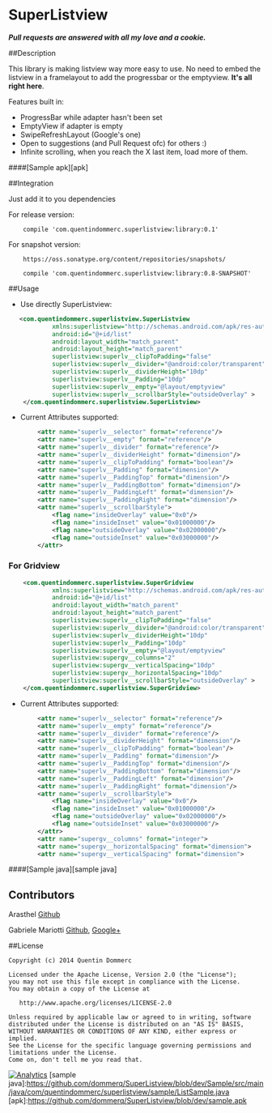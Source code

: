SuperListview
==============

***Pull requests are answered with all my love and a cookie.***


##Description

This library is making listview way more easy to use. No need to embed the listview in a framelayout to add the progressbar or the emptyview. **It's all right here**.

Features built in:
- ProgressBar while adapter hasn't been set
- EmptyView if adapter is empty
- SwipeRefreshLayout (Google's one)
- Open to suggestions (and Pull Request ofc) for others :)
- Infinite scrolling, when you reach the X last item, load more of them.

####[Sample apk][apk]


##Integration

Just add it to you dependencies

For release version:
```
    compile 'com.quentindommerc.superlistview:library:0.1'
```

For snapshot version:
```
    https://oss.sonatype.org/content/repositories/snapshots/
```
```
    compile 'com.quentindommerc.superlistview:library:0.8-SNAPSHOT'
```
##Usage

-	Use directly SuperListview:

```xml
   <com.quentindommerc.superlistview.SuperListview
            xmlns:superlistview="http://schemas.android.com/apk/res-auto"
            android:id="@+id/list"
            android:layout_width="match_parent"
            android:layout_height="match_parent"
            superlistview:superlv__clipToPadding="false"
            superlistview:superlv__divider="@android:color/transparent"
            superlistview:superlv__dividerHeight="10dp"
            superlistview:superlv__Padding="10dp"
            superlistview:superlv__empty="@layout/emptyview"
            superlistview:superlv__scrollbarStyle="outsideOverlay" >
    </com.quentindommerc.superlistview.SuperListview>
```

-   Current Attributes supported:
```xml
        <attr name="superlv__selector" format="reference"/>
        <attr name="superlv__empty" format="reference"/>
        <attr name="superlv__divider" format="reference"/>
        <attr name="superlv__dividerHeight" format="dimension"/>
        <attr name="superlv__clipToPadding" format="boolean"/>
        <attr name="superlv__Padding" format="dimension"/>
        <attr name="superlv__PaddingTop" format="dimension"/>
        <attr name="superlv__PaddingBottom" format="dimension"/>
        <attr name="superlv__PaddingLeft" format="dimension"/>
        <attr name="superlv__PaddingRight" format="dimension"/>
        <attr name="superlv__scrollbarStyle">
            <flag name="insideOverlay" value="0x0"/>
            <flag name="insideInset" value="0x01000000"/>
            <flag name="outsideOverlay" value="0x02000000"/>
            <flag name="outsideInset" value="0x03000000"/>
        </attr>
```

### For Gridview
```xml
    <com.quentindommerc.superlistview.SuperGridview
            xmlns:superlistview="http://schemas.android.com/apk/res-auto"
            android:id="@+id/list"
            android:layout_width="match_parent"
            android:layout_height="match_parent"
            superlistview:superlv__clipToPadding="false"
            superlistview:superlv__divider="@android:color/transparent"
            superlistview:superlv__dividerHeight="10dp"
            superlistview:superlv__Padding="10dp"
            superlistview:superlv__empty="@layout/emptyview"
            superlistview:supergv__columns="2"
            superlistview:supergv__verticalSpacing="10dp"
            superlistview:supergv__horizontalSpacing="10dp"
            superlistview:superlv__scrollbarStyle="outsideOverlay" >
    </com.quentindommerc.superlistview.SuperGridview>
```

-   Current Attributes supported:
```xml
        <attr name="superlv__selector" format="reference"/>
        <attr name="superlv__empty" format="reference"/>
        <attr name="superlv__divider" format="reference"/>
        <attr name="superlv__dividerHeight" format="dimension"/>
        <attr name="superlv__clipToPadding" format="boolean"/>
        <attr name="superlv__Padding" format="dimension"/>
        <attr name="superlv__PaddingTop" format="dimension"/>
        <attr name="superlv__PaddingBottom" format="dimension"/>
        <attr name="superlv__PaddingLeft" format="dimension"/>
        <attr name="superlv__PaddingRight" format="dimension"/>
        <attr name="superlv__scrollbarStyle">
            <flag name="insideOverlay" value="0x0"/>
            <flag name="insideInset" value="0x01000000"/>
            <flag name="outsideOverlay" value="0x02000000"/>
            <flag name="outsideInset" value="0x03000000"/>
        </attr>
        <attr name="supergv__columns" format="integer">
        <attr name="supergv__horizontalSpacing" format="dimension">
        <attr name="supergv__verticalSpacing" format="dimension">
```



####[Sample java][sample java]

## Contributors

Arasthel [Github](https://github.com/Arasthel)

Gabriele Mariotti [Github](https://github.com/gabrielemariotti), [Google+](https://plus.google.com/+GabrieleMariotti/posts)


##License

    Copyright (c) 2014 Quentin Dommerc

    Licensed under the Apache License, Version 2.0 (the "License");
    you may not use this file except in compliance with the License.
    You may obtain a copy of the License at

       http://www.apache.org/licenses/LICENSE-2.0

    Unless required by applicable law or agreed to in writing, software
    distributed under the License is distributed on an "AS IS" BASIS,
    WITHOUT WARRANTIES OR CONDITIONS OF ANY KIND, either express or implied.
    See the License for the specific language governing permissions and
    limitations under the License.
    Come on, don't tell me you read that.

[![Analytics](https://ga-beacon.appspot.com/UA-40136896-2/SuperListview/readme)](https://github.com/igrigorik/ga-beacon)
[sample java]:https://github.com/dommerq/SuperListview/blob/dev/Sample/src/main/java/com/quentindommerc/superlistview/sample/ListSample.java
[apk]:https://github.com/dommerq/SuperListview/blob/dev/sample.apk
